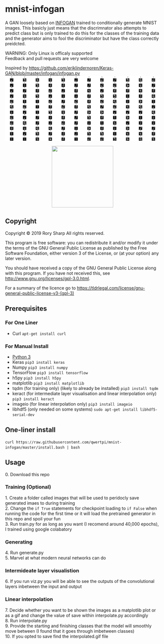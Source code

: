 # mnist-infogan
A GAN loosely based on [INFOGAN](https://arxiv.org/abs/1606.03657) trained to conditionally generate MNIST images. This basicly just means that the discrimnator also attempts to predict class but is only trained to do this for the classes of the training data and the generator aims to fool the discriminator but have the class correctly preidcted.

WARNING: Only Linux is officaly supported  
Feedback and pull requests are very welcome

Inspired by https://github.com/eriklindernoren/Keras-GAN/blob/master/infogan/infogan.py  
![Example output](output.png?raw=true "Example output")  
<p align="center">
<img height=200, width=200, src="interpolated.gif?raw=True">
</p>

## Copyright
Copyright © 2019  Rory Sharp All rights reserved.

This program is free software: you can redistribute it and/or modify
it under the terms of the GNU General Public License as published by
the Free Software Foundation, either version 3 of the License, or
(at your option) any later version.

You should have received a copy of the GNU General Public License
along with this program.  If you have not received this, see <http://www.gnu.org/licenses/gpl-3.0.html>.

For a summary of the licence go to https://tldrlegal.com/license/gnu-general-public-license-v3-(gpl-3)

## Prerequisites
### For One Liner
* Curl `apt-get install curl`
### For Manual Install
* [Python 3](https://www.python.org/downloads/)
* Keras `pip3 install keras`
* Numpy `pip3 install numpy`
* TensorFlow `pip3 install tensorflow`
* h5py `pip3 install h5py`
* matplotlib `pip3 install matplotlib`
* tqdm (for training only) (likely to already be installed) `pip3 install tqdm`
* keract (for intermediate layer visualisation and linear interpolation only) `pip3 install keract`
* imageio (for linear interpolation only) `pip3 install imageio`
* libhdf5 (only needed on some systems) `sudo apt-get install libhdf5-serial-dev`

## One-liner install
`curl https://raw.githubusercontent.com/qwertpi/mnist-infogan/master/install.bash | bash`
## Usage
0\. Download this repo  
### Training (Optional)
1\. Create a folder called images that will be used to peridocly save generated imaes to during training  
2\. Change the `if True` statements for checkpoint loading to `if False` when running the code for the first time or it will load the pretrained generator in this repo and spoil your fun  
3\. Run train.py for as long as you want (I recomend around 40,000 epochs), I trained using google colabatory  
### Generating
4\. Run generate.py  
5\. Marvel at what modern neural networks can do  
### Intermideate layer visualistion
6\. If you run viz.py you will be able to see the outputs of the convolutional layers inbetween the input and output
### Linear interpolation
7\. Decide whether you want to be shown the images as a matplotlib plot or as a gif and change the value of save within interpolate.py accordingly  
8\. Run interpolate.py  
9\. Provide the starting and finishing classes that the model will smoothly move between (I found that it goes through imbetween classes)  
10\. If you opted to save find the interpolated.gif file  
